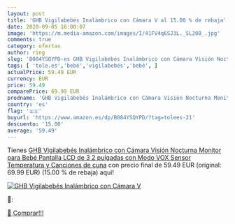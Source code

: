 ```yaml
---
layout: post
title: 'GHB Vigilabebés Inalámbrico con Cámara V al 15.00 % de rebaja'
date: 2020-09-05 16:00:07
image: 'https://m.media-amazon.com/images/I/41FV4q6SJ3L._SL200_.jpg'
comments: true
category: ofertas
author: ring
slug: 'B084YSQYPD-es GHB Vigilabebés Inalámbrico con Cámara Visión Nocturna...'
tags: [ 'tole.es','bebé','vigilabebés','bebé', ]
actualPrice: 59.49 EUR
currency: EUR
price: 59.49
comparePrice: 69.99 EUR
prodname: 'GHB Vigilabebés Inalámbrico con Cámara Visión Nocturna Monitor para Bebé Pantalla LCD de 3 2 pulgadas con Modo VOX  Sensor Temperatura y Canciones de cuna'
country: 'es'
flag: '🇪🇸'
buyurl: 'https://www.amazon.es/dp/B084YSQYPD/?tag=tolees-21'
descuento: '15.00'
average: '59.49'
---
```


Tienes [GHB Vigilabebés Inalámbrico con Cámara Visión Nocturna Monitor para Bebé Pantalla LCD de 3 2 pulgadas con Modo VOX  Sensor Temperatura y Canciones de cuna](https://www.amazon.es/dp/B084YSQYPD/?tag=tolees-21) con precio final de  59.49 EUR (original: 69.99 EUR) (15.00 %  de rebaja) aqui!

[![GHB Vigilabebés Inalámbrico con Cámara V](https://m.media-amazon.com/images/I/41FV4q6SJ3L._SL200_.jpg)](https://www.amazon.es/dp/B084YSQYPD/?tag=tolees-21)

🔎:


[🛒 Comprar!!!](https://www.amazon.es/dp/B084YSQYPD/?tag=tolees-21)
